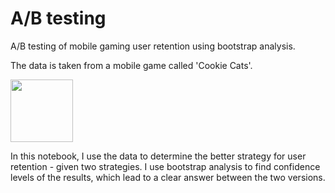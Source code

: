 # A/B testing
A/B testing of mobile gaming user retention using bootstrap analysis.

The data is taken from a mobile game called 'Cookie Cats'.

<img src = "https://i.imgur.com/yQ3Zvve.jpg" style='width: 100px'>

In this notebook, I use the data to determine the better strategy for user retention - given two strategies. I use bootstrap analysis to find confidence levels of the results, which lead to a clear answer between the two versions.
